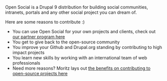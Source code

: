 Open Social is a Drupal 9 distribution for building social communities, intranets, portals and any other social project you can dream of. 

Here are some reasons to contribute :)

* You can use Open Social for your own projects and clients, check out [our partner program here](https://www.getopensocial.com/about-us/#partners)
* You get to give back to the open-source community
* You improve your Github and Drupal.org standing by contributing to high impact projects
* You learn new skills by working with an international team of web professionals
* Need more reasons? Moritz lays out [the benefits on contributing to open-source projects here](https://www.getopensocial.com/blog/motivation-contribute-open-source)
